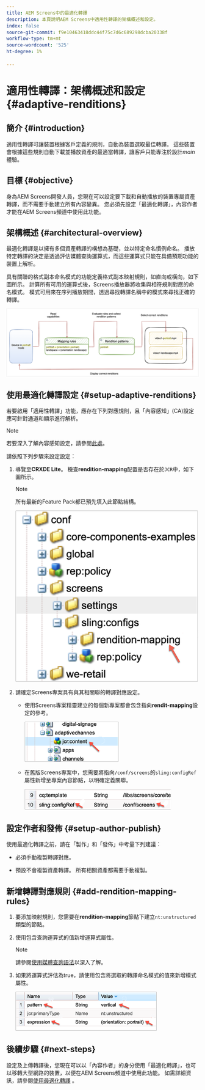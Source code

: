 ```yaml
---
title: AEM Screens中的最適化轉譯
description: 本頁說明AEM Screens中適用性轉譯的架構概述和設定。
index: false
source-git-commit: f9e10463418ddc44f75c7d6c689298dcba20338f
workflow-type: tm+mt
source-wordcount: '525'
ht-degree: 1%

---
```



# 適用性轉譯：架構概述和設定 {#adaptive-renditions}

## 簡介 {#introduction}

適用性轉譯可讓裝置根據客戶定義的規則，自動為裝置選取最佳轉譯。 這些裝置會根據這些規則自動下載並播放資產的最適當轉譯，讓客戶只能專注於設計&#x200B;*main*&#x200B;體驗。

## 目標 {#objective}

身為AEM Screens開發人員，您現在可以設定要下載和自動播放的裝置專屬資產轉譯，而不需要手動建立所有內容變異。 您必須先設定「最適化轉譯」，內容作者才能在AEM Screens頻道中使用此功能。

## 架構概述 {#architectural-overview}

最適化轉譯是以擁有多個資產轉譯的構想為基礎，並以特定命名慣例命名。 播放特定轉譯的決定是透過評估媒體查詢運算式，而這些運算式只能在具備預期功能的裝置上解析。

具有關聯的格式副本命名模式的功能定義格式副本映射規則，如直向或橫向，如下圖所示。 計算所有可用的運算式後，Screens播放器將收集與相符規則對應的命名模式。 模式可用來在序列播放期間，透過尋找轉譯名稱中的模式來尋找正確的轉譯。

![影像](/help/user-guide/assets/adaptive-renditions/adaptive-renditions.png)

## 使用最適化轉譯設定 {#setup-adaptive-renditions}

若要啟用「適用性轉譯」功能，應存在下列對應規則，且「內容感知」(CA)設定應可針對通道和顯示進行解析。

>[!NOTE]
>若要深入了解內容感知設定，請參閱[此處](https://sling.apache.org/documentation/bundles/context-aware-configuration/context-aware-configuration.html)。

請依照下列步驟來設定設定：

1. 導覽至&#x200B;**CRXDE Lite**。 檢查&#x200B;**rendition-mapping**&#x200B;配置是否存在於`JCR`中，如下圖所示。

   >[!NOTE]
   >所有最新的Feature Pack都已預先填入此節點結構。

   ![影像](/help/user-guide/assets/adaptive-renditions/mapping-rules1.png)

1. 請確定Screens專案具有與其相關聯的轉譯對應設定。

   * 使用Screens專案精靈建立的每個新專案都會包含指向&#x200B;**rendit-mapping**&#x200B;設定的參考。

      ![影像](/help/user-guide/assets/adaptive-renditions/mapping-rules2.png)

   * 在舊版Screens專案中，您需要將指向`/conf/screens`的`sling:configRef`屬性新增至專案內容節點，以明確定義關聯。

      ![影像](/help/user-guide/assets/adaptive-renditions/mapping-rules3.png)

## 設定作者和發佈 {#setup-author-publish}

使用最適化轉譯之前，請在「製作」和「發佈」中考量下列建議：

* 必須手動複製轉譯對應。

* 預設不會複製資產轉譯。 所有相關資產都需要手動複製。

## 新增轉譯對應規則 {#add-rendition-mapping-rules}

1. 要添加映射規則，您需要在&#x200B;**rendition-mapping**&#x200B;節點下建立`nt:unstructured`類型的節點。

1. 使用包含查詢運算式的值新增運算式屬性。

   >[!NOTE]
   >請參閱[使用媒體查詢語法](https://developer.mozilla.org/en-US/docs/Web/CSS/Media_Queries/Using_media_queries)以深入了解。

1. 如果將運算式評估為true，請使用包含將選取的轉譯命名模式的值來新增模式屬性。

   ![影像](/help/user-guide/assets/adaptive-renditions/mapping-rules4.png)


## 後續步驟 {#next-steps}

設定及上傳轉譯後，您現在可以以「內容作者」的身分使用「最適化轉譯」，也可以移轉大型網路的裝置，以便在AEM Screens頻道中使用此功能。 如需詳細資訊，請參閱[使用最適化轉譯](/help/user-guide/using-adaptive-renditions.md) 。
